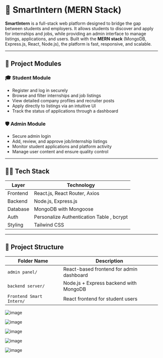 # 🚀 SmartIntern (MERN Stack)

**SmartIntern** is a full-stack web platform designed to bridge the gap between students and employers. It allows students to discover and apply for internships and jobs, while providing an admin interface to manage listings, applications, and users. Built with the **MERN stack** (MongoDB, Express.js, React, Node.js), the platform is fast, responsive, and scalable.

---

## 📌 Project Modules

### 🎓 Student Module
- Register and log in securely
- Browse and filter internships and job listings
- View detailed company profiles and recruiter posts
- Apply directly to listings via an intuitive UI
- Track the status of applications through a dashboard

### 🛡️ Admin Module
- Secure admin login
- Add, review, and approve job/internship listings
- Monitor student applications and platform activity
- Manage user content and ensure quality control

---

## 🧑‍💻 Tech Stack

| Layer        | Technology                  |
|--------------|------------------------------|
| Frontend     | React.js, React Router, Axios |
| Backend      | Node.js, Express.js           |
| Database     | MongoDB with Mongoose         |
| Auth         | Personalize Authentication Table  , bcrypt  |
| Styling      | Tailwind CSS |

---

## 📂 Project Structure

| Folder Name              | Description                               |
|--------------------------|-------------------------------------------|
| `admin panel/`           | React-based frontend for admin dashboard  |
| `backend server/`        | Node.js + Express backend with MongoDB    |
| `Frontend Smart Intern/` | React frontend for student users          |


![image](https://github.com/user-attachments/assets/07936d3c-0550-4553-9dbf-9b40bd729ca7)

![image](https://github.com/user-attachments/assets/5a9a2064-edd7-4889-8775-facff30fe4d3)

![image](https://github.com/user-attachments/assets/6a82b9a0-fa0b-4ce5-818d-99fd8f0b7391)

![image](https://github.com/user-attachments/assets/9b3a043a-9777-4455-8ccc-3b556a229f22)

![image](https://github.com/user-attachments/assets/fe36e4af-3088-4a89-a638-93d863e8f080)









